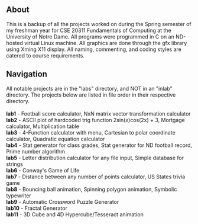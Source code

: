 ## About
This is a backup of all the projects worked on during the Spring semester of my freshman year for CSE 20311 Fundamentals of Computing at the University of Notre Dame. 
All programs were programmed in C on an ND-hosted virtual Linux machine. All graphics are done through the gfx library using Xming X11 display.
All naming, commenting, and coding styles are catered to course requirements.

## Navigation
All notable projects are in the "labs" directory, and NOT in an "inlab" directory. The projects below are listed in file order in their respective directory. </br></br>
**lab1** - Football score calculator, NxN matrix vector transformation calculator </br>
**lab2** - ASCII plot of hardcoded trig function 2sin(x)cos(2x) + 3, Mortgage calculator, Multiplication table </br>
**lab3** - 4-Function calculator with menu, Cartesian to polar coordinate calculator, Quadratic equation calculator </br>
**lab4** - Stat generator for class grades, Stat generator for ND football record, Prime number algorithm </br>
**lab5** - Letter distribution calculator for any file input, Simple database for strings </br>
**lab6** - Conway's Game of Life </br>
**lab7** - Distance between any number of points calculator, US States trivia game </br>
**lab8** - Bouncing ball animation, Spinning polygon animation, Symbolic typewriter </br>
**lab9** - Automatic Crossword Puzzle Generator </br>
**lab10** - Fractal Generator </br>
**lab11** - 3D Cube and 4D Hypercube/Tesseract animation
